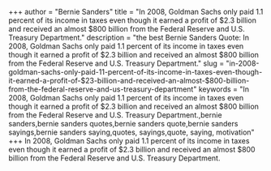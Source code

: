 +++
author = "Bernie Sanders"
title = "In 2008, Goldman Sachs only paid 1.1 percent of its income in taxes even though it earned a profit of $2.3 billion and received an almost $800 billion from the Federal Reserve and U.S. Treasury Department."
description = "the best Bernie Sanders Quote: In 2008, Goldman Sachs only paid 1.1 percent of its income in taxes even though it earned a profit of $2.3 billion and received an almost $800 billion from the Federal Reserve and U.S. Treasury Department."
slug = "in-2008-goldman-sachs-only-paid-11-percent-of-its-income-in-taxes-even-though-it-earned-a-profit-of-$23-billion-and-received-an-almost-$800-billion-from-the-federal-reserve-and-us-treasury-department"
keywords = "In 2008, Goldman Sachs only paid 1.1 percent of its income in taxes even though it earned a profit of $2.3 billion and received an almost $800 billion from the Federal Reserve and U.S. Treasury Department.,bernie sanders,bernie sanders quotes,bernie sanders quote,bernie sanders sayings,bernie sanders saying,quotes, sayings,quote, saying, motivation"
+++
In 2008, Goldman Sachs only paid 1.1 percent of its income in taxes even though it earned a profit of $2.3 billion and received an almost $800 billion from the Federal Reserve and U.S. Treasury Department.
